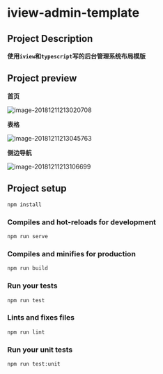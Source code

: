# iview-admin-template

## Project Description
**使用`iview`和`typescript`写的后台管理系统布局模版**

## Project preview

**首页**

![image-20181211213020708](https://ws2.sinaimg.cn/large/006tNbRwly1fy34ofdhz4j31ln0u0dnl.jpg)

**表格**

![image-20181211213045763](https://ws4.sinaimg.cn/large/006tNbRwly1fy34orz9wlj31lp0u0doo.jpg)

**侧边导航**

![image-20181211213106699](https://ws4.sinaimg.cn/large/006tNbRwly1fy34p5qwxxj31lt0u0wlt.jpg)

## Project setup

```
npm install
```

### Compiles and hot-reloads for development
```
npm run serve
```

### Compiles and minifies for production
```
npm run build
```

### Run your tests
```
npm run test
```

### Lints and fixes files
```
npm run lint
```

### Run your unit tests
```
npm run test:unit
```
